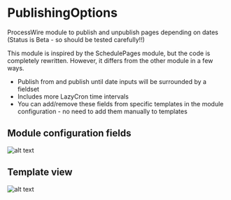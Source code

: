 # PublishingOptions
ProcessWire module to publish and unpublish pages depending on dates
(Status is Beta - so should be tested carefully!!)

This module is inspired by the SchedulePages module, but the code is completely rewritten. However, it differs from the other module in a few ways.
* Publish from and publish until date inputs will be surrounded by a fieldset
* Includes more LazyCron time intervals
* You can add/remove these fields from specific templates in the module configuration - no need to add them manually to templates

## Module configuration fields
![alt text](https://raw.githubusercontent.com/juergenweb/PublishingOptions/main/configuration.jpg)

## Template view
![alt text](https://github.com/juergenweb/PublishingOptions/blob/master/form.jpg)
